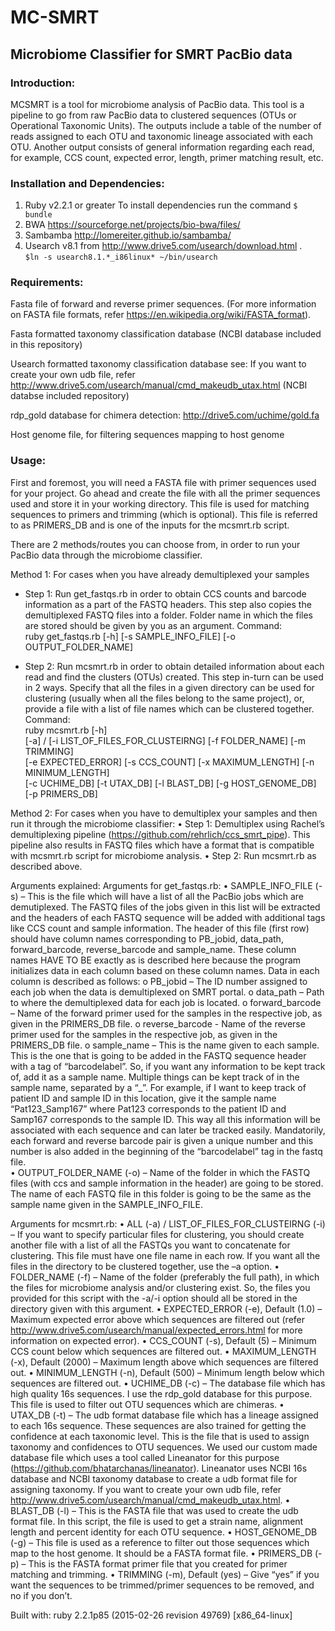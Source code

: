 # MC-SMRT
## Microbiome Classifier for SMRT PacBio data

### Introduction:
MCSMRT is a tool for microbiome analysis of PacBio data. This tool is a pipeline to go from raw PacBio data to clustered sequences (OTUs or Operational Taxonomic Units).  The outputs include a table of the number of reads assigned to each OTU and taxonomic lineage associated with each OTU. Another output consists of general information regarding each read, for example, CCS count, expected error, length, primer matching result, etc. 

### Installation and Dependencies: 
1. Ruby v2.2.1 or greater
   To install dependencies run the command 
   `$ bundle`
2. BWA https://sourceforge.net/projects/bio-bwa/files/
3. Sambamba http://lomereiter.github.io/sambamba/
4. Usearch v8.1 from http://www.drive5.com/usearch/download.html .  
   `$ln -s usearch8.1.*_i86linux* ~/bin/usearch`

### Requirements:
Fasta file of forward and reverse primer sequences. (For more information on FASTA file formats, refer https://en.wikipedia.org/wiki/FASTA_format).

Fasta formatted taxonomy classification database (NCBI database included in this repository)

Usearch formatted taxonomy classification database see: If you want to create your own udb file, refer http://www.drive5.com/usearch/manual/cmd_makeudb_utax.html (NCBI databse included repository)

rdp_gold database for chimera detection: http://drive5.com/uchime/gold.fa

Host genome file, for filtering sequences mapping to host genome

### Usage: 
First and foremost, you will need a FASTA file with primer sequences used for your project. Go ahead and create the file with all the primer sequences used and store it in your working directory.
This file is used for matching sequences to primers and trimming (which is optional). This file is referred to as PRIMERS_DB and is one of the inputs for the mcsmrt.rb script.

There are 2 methods/routes you can choose from, in order to run your PacBio data through the microbiome classifier. 

Method 1: For cases when you have already demultiplexed your samples
  * Step 1: Run get_fastqs.rb in order to obtain CCS counts and barcode information as a part of the FASTQ headers. This step also copies the demultiplexed FASTQ files into a folder. Folder name in which the files are stored should be given by you as an argument.
    Command:  
    ruby get_fastqs.rb [-h] [-s SAMPLE_INFO_FILE] [-o OUTPUT_FOLDER_NAME]  

  * Step 2: Run mcsmrt.rb in order to obtain detailed information about each read and find the clusters (OTUs) created. This step in-turn can be used in 2 ways. 
    Specify that all the files in a given directory can be used for clustering (usually when all the files belong to the same project), or, provide a file with a list of file names which can be clustered together.
    Command:  
    ruby mcsmrt.rb [-h]  
[-a] / [-i LIST_OF_FILES_FOR_CLUSTEIRNG] [-f FOLDER_NAME] [-m TRIMMING]  
[-e EXPECTED_ERROR] [-s CCS_COUNT] [-x MAXIMUM_LENGTH] [-n MINIMUM_LENGTH]  
[-c UCHIME_DB] [-t UTAX_DB] [-l BLAST_DB] [-g HOST_GENOME_DB] [-p PRIMERS_DB]                                                                                        

Method 2: For cases when you have to demultiplex your samples and then run it through the microbiome classifier:
•	Step 1: Demultiplex using Rachel’s demultiplexing pipeline (https://github.com/rehrlich/ccs_smrt_pipe). This pipeline also results in FASTQ files which have a format that is compatible with mcsmrt.rb script for microbiome analysis. 
•	Step 2: Run mcsmrt.rb as described above. 

Arguments explained:
Arguments for get_fastqs.rb:
•	SAMPLE_INFO_FILE (-s) – This is the file which will have a list of all the PacBio jobs which are demutiplexed. The FASTQ files of the jobs given in this list will be extracted and the headers of each FASTQ sequence will be added with additional tags like CCS count and sample information. The header of this file (first row) should have column names corresponding to PB_jobid, data_path, forward_barcode, reverse_barcode and sample_name. These column names HAVE TO BE exactly as is described here because the program initializes data in each column based on these column names. Data in each column is described as follows:
o	PB_jobid – The ID number assigned to each job when the data is demultiplexed on SMRT portal. 
o	data_path – Path to where the demultiplexed data for each job is located. 
o	forward_barcode – Name of the forward primer used for the samples in the respective job, as given in the PRIMERS_DB file.
o	reverse_barcode - Name of the reverse primer used for the samples in the respective job, as given in the PRIMERS_DB file.
o	sample_name – This is the name given to each sample. This is the one that is going to be added in the FASTQ sequence header with a tag of “barcodelabel”. So, if you want any information to be kept track of, add it as a sample name. Multiple things can be kept track of in the sample name, separated by a “_”. For example, if I want to keep track of patient ID and sample ID in this location, give it the sample name “Pat123_Samp167” where Pat123 corresponds to the patient ID and Samp167 corresponds to the sample ID. This way all this information will be associated with each sequence and can later be tracked easily. Mandatorily, each forward and reverse barcode pair is given a unique number and this number is also added in the beginning of the “barcodelabel” tag in the fastq file.  
•	OUTPUT_FOLDER_NAME (-o) – Name of the folder in which the FASTQ files (with ccs and sample information in the header) are going to be stored. The name of each FASTQ file in this folder is going to be the same as the sample name given in the SAMPLE_INFO_FILE. 

Arguments for mcsmrt.rb:
•	ALL (-a) / LIST_OF_FILES_FOR_CLUSTEIRNG (-i) – If you want to specify particular files for clustering, you should create another file with a list of all the FASTQs you want to concatenate for clustering. This file must have one file name in each row.  If you want all the files in the directory to be clustered together, use the –a option. 
•	FOLDER_NAME (-f) – Name of the folder (preferably the full path), in which the files for microbiome analysis and/or clustering exist. So, the files you provided for this script with the -a/-i option should all be stored in the directory given with this argument. 
•	EXPECTED_ERROR (-e), Default (1.0) – Maximum expected error above which sequences are filtered out (refer  http://www.drive5.com/usearch/manual/expected_errors.html for more information on expected error).
•	CCS_COUNT (-s), Default (5) – Minimum CCS count below which sequences are filtered out. 
•	MAXIMUM_LENGTH (-x), Default (2000) – Maximum length above which sequences are filtered out. 
•	MINIMUM_LENGTH (-n), Default (500) – Minimum length below which sequences are filtered out. 
•	UCHIME_DB (-c) – The database file which has high quality 16s sequences. I use the rdp_gold database for this purpose. This file is used to filter out OTU sequences which are chimeras. 
•	UTAX_DB (-t) – The udb format database file which has a lineage assigned to each 16s sequence. These sequences are also trained for getting the confidence at each taxonomic level. This is the file that is used to assign taxonomy and confidences to OTU sequences.
We used our custom made database file which uses a tool called Lineanator for this purpose (https://github.com/bhatarchanas/lineanator). Lineanator uses NCBI 16s database and NCBI taxonomy database to create a udb format file for assigning taxonomy. If you want to create your own udb file, refer http://www.drive5.com/usearch/manual/cmd_makeudb_utax.html. 
•	BLAST_DB (-l) – This is the FASTA file that was used to create the udb format file. In this script, the file is used to get a strain name, alignment length and percent identity for each OTU sequence. 
•	HOST_GENOME_DB (-g) – This file is used as a reference to filter out those sequences which map to the host genome. It should be a FASTA format file. 
•	PRIMERS_DB (-p) – This is the FASTA format primer file that you created for primer matching and trimming.
•	TRIMMING (-m), Default (yes) – Give “yes” if you want the sequences to be trimmed/primer sequences to be removed, and no if you don’t. 

Built with:
ruby 2.2.1p85 (2015-02-26 revision 49769) [x86_64-linux]
